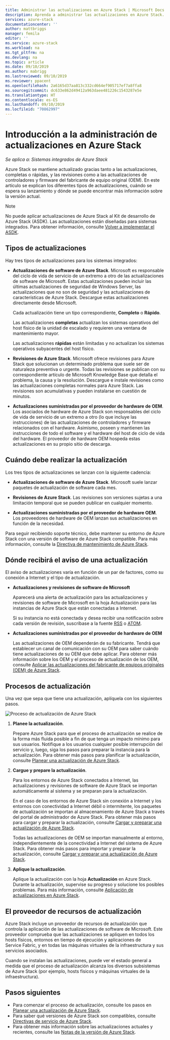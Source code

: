 ```yaml
---
title: Administrar las actualizaciones en Azure Stack | Microsoft Docs
description: Aprenda a administrar las actualizaciones en Azure Stack.
services: azure-stack
documentationcenter: ''
author: mattbriggs
manager: femila
editor: ''
ms.service: azure-stack
ms.workload: na
ms.tgt_pltfrm: na
ms.devlang: na
ms.topic: article
ms.date: 09/10/2019
ms.author: mabrigg
ms.lastreviewed: 09/10/2019
ms.reviewer: ppacent
ms.openlocfilehash: 2a6165d37aa813c332cd664ef905717ef7a8ffa8
ms.sourcegitcommit: dc633e862d49412a963daee481226c1543287e5e
ms.translationtype: HT
ms.contentlocale: es-ES
ms.lasthandoff: 09/10/2019
ms.locfileid: "70862997"
---
```

# <a name="manage-updates-in-azure-stack-overview"></a>Introducción a la administración de actualizaciones en Azure Stack

*Se aplica a: Sistemas integrados de Azure Stack*

Azure Stack se mantiene actualizado gracias tanto a las actualizaciones, completas o rápidas, y las revisiones como a las actualizaciones de controladores y firmware del fabricante de equipo original (OEM). En este artículo se explican los diferentes tipos de actualizaciones, cuándo se espera su lanzamiento y dónde se puede encontrar más información sobre la versión actual.

> [!Note]  
> No puede aplicar actualizaciones de Azure Stack al Kit de desarrollo de Azure Stack (ASDK). Las actualizaciones están diseñadas para sistemas integrados. Para obtener información, consulte [Volver a implementar el ASDK](https://docs.microsoft.com/azure-stack/asdk/asdk-redeploy).

## <a name="update-package-types"></a>Tipos de actualizaciones

Hay tres tipos de actualizaciones para los sistemas integrados:

-   **Actualizaciones de software de Azure Stack**. Microsoft es responsable del ciclo de vida de servicio de un extremo a otro de las actualizaciones de software de Microsoft. Estas actualizaciones pueden incluir las últimas actualizaciones de seguridad de Windows Server, las actualizaciones que no son de seguridad y las actualizaciones de características de Azure Stack. Descargue estas actualizaciones directamente desde Microsoft.

    Cada actualización tiene un tipo correspondiente, **Completo** o **Rápido**. 
 
    Las actualizaciones **completas** actualizan los sistemas operativos del host físico de la unidad de escalado y requieren una ventana de mantenimiento mayor. 

    Las actualizaciones **rápidas** están limitadas y no actualizan los sistemas operativos subyacentes del host físico.

-   **Revisiones de Azure Stack**. Microsoft ofrece revisiones para Azure Stack que solucionan un determinado problema que suele ser de naturaleza preventiva o urgente. Todas las revisiones se publican con su correspondiente artículo de Microsoft Knowledge Base que detalla el problema, la causa y la resolución. Descargue e instale revisiones como las actualizaciones completas normales para Azure Stack. Las revisiones son acumulativas y pueden instalarse en cuestión de minutos.

-   **Actualizaciones suministradas por el proveedor de hardware de OEM**. Los asociados de hardware de Azure Stack son responsables del ciclo de vida de servicio de un extremo a otro (lo que incluye las instrucciones) de las actualizaciones de controladores y firmware relacionados con el hardware. Asimismo, poseen y mantienen las instrucciones de todo el software y el hardware del host de ciclo de vida del hardware. El proveedor de hardware OEM hospeda estas actualizaciones en su propio sitio de descarga.

## <a name="when-to-update"></a>Cuándo debe realizar la actualización

Los tres tipos de actualizaciones se lanzan con la siguiente cadencia:

-   **Actualizaciones de software de Azure Stack**. Microsoft suele lanzar paquetes de actualización de software cada mes.

-   **Revisiones de Azure Stack**. Las revisiones son versiones sujetas a una limitación temporal que se pueden publicar en cualquier momento.

-   **Actualizaciones suministradas por el proveedor de hardware OEM**. Los proveedores de hardware de OEM lanzan sus actualizaciones en función de la necesidad.

Para seguir recibiendo soporte técnico, debe mantener su entorno de Azure Stack con una versión de software de Azure Stack compatible. Para más información, consulte la [Directiva de mantenimiento de Azure Stack](azure-stack-update-servicing-policy.md).

## <a name="where-to-get-notice-of-an-update"></a>Dónde recibirá el aviso de una actualización

El aviso de actualizaciones varía en función de un par de factores, como su conexión a Internet y el tipo de actualización.

- **Actualizaciones y revisiones de software de Microsoft** 

    Aparecerá una alerta de actualización para las actualizaciones y revisiones de software de Microsoft en la hoja Actualización para las instancias de Azure Stack que están conectadas a Internet.

    Si su instancia no está conectada y desea recibir una notificación sobre cada versión de revisión, suscríbase a la fuente [RSS](https://support.microsoft.com/app/content/api/content/feeds/sap/en-us/32d322a8-acae-202d-e9a9-7371dccf381b/rss) o [ATOM](https://support.microsoft.com/app/content/api/content/feeds/sap/en-us/32d322a8-acae-202d-e9a9-7371dccf381b/atom).

- **Actualizaciones suministradas por el proveedor de hardware de OEM**

    Las actualizaciones de OEM dependerán de su fabricante. Tendrá que establecer un canal de comunicación con su OEM para saber cuándo tiene actualizaciones de su OEM que debe aplicar. Para obtener más información sobre los OEM y el proceso de actualización de los OEM, consulte [Aplicar las actualizaciones del fabricante de equipos originales (OEM) de Azure Stack](azure-stack-update-oem.md).

## <a name="update-processes"></a>Procesos de actualización

Una vez que sepa que tiene una actualización, aplíquela con los siguientes pasos.

![Proceso de actualización de Azure Stack](./media/azure-stack-updates/azure-stack-update-process.png)

1. **Planee la actualización**.

    Prepare Azure Stack para que el proceso de actualización se realice de la forma más fluida posible a fin de que tenga un impacto mínimo para sus usuarios. Notifique a los usuarios cualquier posible interrupción del servicio y, luego, siga los pasos para preparar la instancia para la actualización. Para obtener más pasos para planificar la actualización, consulte [Planear una actualización de Azure Stack](azure-stack-update-plan.md).

2. **Cargue y prepare la actualización**.

    Para los entornos de Azure Stack conectados a Internet, las actualizaciones y revisiones de software de Azure Stack se importan automáticamente al sistema y se preparan para la actualización.

    En el caso de los entornos de Azure Stack sin conexión a Internet y los entornos con conectividad a Internet débil o intermitente, los paquetes de actualización se importan al almacenamiento de Azure Stack a través del portal de administrador de Azure Stack. Para obtener más pasos para cargar y preparar la actualización, consulte [Cargar y preparar una actualización de Azure Stack](azure-stack-update-prepare-package.md).

    Todas las actualizaciones de OEM se importan manualmente al entorno, independientemente de la conectividad a Internet del sistema de Azure Stack. Para obtener más pasos para importar y preparar la actualización, consulte [Cargar y preparar una actualización de Azure Stack](azure-stack-update-prepare-package.md).

3. **Aplique la actualización**.

    Aplique la actualización con la hoja **Actualización** en Azure Stack. Durante la actualización, supervise su progreso y solucione los posibles problemas. Para más información, consulte [Aplicación de actualizaciones en Azure Stack](azure-stack-apply-updates.md).

## <a name="the-update-resource-provider"></a>El proveedor de recursos de actualización

Azure Stack incluye un proveedor de recursos de actualización que controla la aplicación de las actualizaciones de software de Microsoft. Este proveedor comprueba que las actualizaciones se apliquen en todos los hosts físicos, entornos en tiempo de ejecución y aplicaciones de Service Fabric, y en todas las máquinas virtuales de la infraestructura y sus servicios asociados.

Cuando se instalan las actualizaciones, puede ver el estado general a medida que el proceso de actualización alcanza los diversos subsistemas de Azure Stack (por ejemplo, hosts físicos y máquinas virtuales de la infraestructura).

## <a name="next-steps"></a>Pasos siguientes

- Para comenzar el proceso de actualización, consulte los pasos en [Planear una actualización de Azure Stack](azure-stack-update-plan.md).
- Para saber qué versiones de Azure Stack son compatibles, consulte [Directivas de servicio de Azure Stack](azure-stack-servicing-policy.md).  
- Para obtener más información sobre las actualizaciones actuales y recientes, consulte las [Notas de la versión de Azure Stack](azure-stack-release-notes-security-updates-1907.md).
